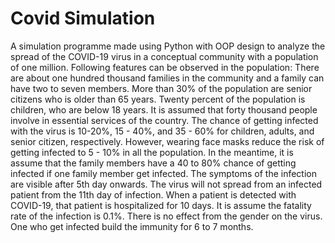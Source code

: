 # Covid Simulation

A simulation programme made using Python with OOP design to analyze the spread of the COVID-19 virus in a conceptual community with a population of one million.
Following features can be observed in the population: There are about one hundred thousand families in the community and a family can have two to seven members. More than 30% of the population are senior citizens who is older than 65 years. Twenty percent of the population is children, who are below 18 years. It is assumed that forty thousand people involve in essential services of the country.
The chance of getting infected with the virus is 10-20%, 15 - 40%, and 35 - 60% for children, adults, and senior citizen, respectively. However, wearing face masks reduce the risk of getting infected to 5 - 10% in all the population. In the meantime, it is assume that the family members have a 40 to 80% chance of getting infected if one family member get infected.
The symptoms of the infection are visible after 5th day onwards. The virus will not spread from an infected patient from the 11th day of infection. When a patient is detected with COVID-19, that patient is hospitalized for 10 days. It is assume the fatality rate of the infection is 0.1%. There is no effect from the gender on the virus. One who get infected build the immunity for 6 to 7 months.
